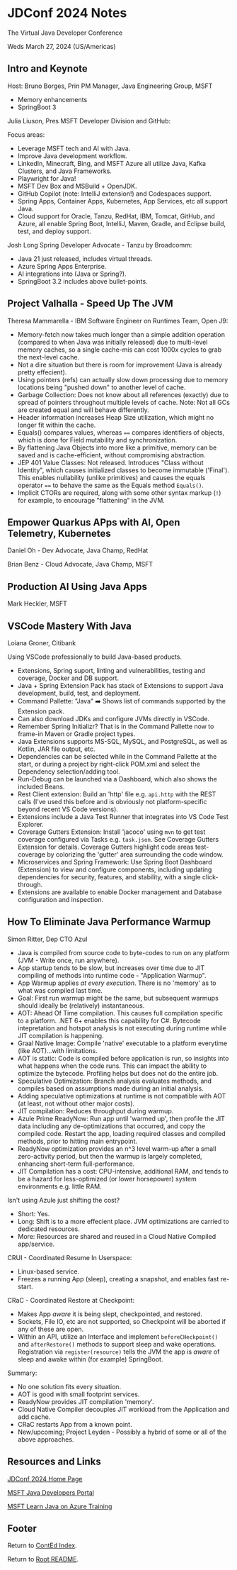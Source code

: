 # JDConf 2024 Notes

The Virtual Java Developer Conference

Weds March 27, 2024 (US/Americas)

## Intro and Keynote

Host: Bruno Borges, Prin PM Manager, Java Engineering Group, MSFT

- Memory enhancements
- SpringBoot 3

Julia Liuson, Pres MSFT Developer Division and GitHub:

Focus areas:

- Leverage MSFT tech and AI with Java.
- Improve Java development workflow.
- LinkedIn, Minecraft, Bing, and MSFT Azure all utilize Java, Kafka Clusters, and Java Frameworks.
- Playwright for Java!
- MSFT Dev Box and MSBuild + OpenJDK.
- GitHub Copilot (note: IntelliJ extension!) and Codespaces support.
- Spring Apps, Container Apps, Kubernetes, App Services, etc all support Java.
- Cloud support for Oracle, Tanzu, RedHat, IBM, Tomcat, GitHub, and Azure, all enable Spring Boot, IntelliJ, Maven, Gradle, and Eclipse build, test, and deploy support.

Josh Long Spring Developer Advocate - Tanzu by Broadcomm:

- Java 21 just released, includes virtual threads.
- Azure Spring Apps Enterprise.
- AI integrations into (Java or Spring?).
- SpringBoot 3.2 includes above bullet-points.

## Project Valhalla - Speed Up The JVM

Theresa Mammarella - IBM Software Engineer on Runtimes Team, Open J9:

- Memory-fetch now takes much longer than a simple addition operation (compared to when Java was initially released) due to multi-level memory caches, so a single cache-mis can cost 1000x cycles to grab the next-level cache.
- Not a dire situation but there is room for improvement (Java is already pretty effecient).
- Using pointers (refs) can actually slow down processing due to memory locations being "pushed down" to another level of cache.
- Garbage Collection: Does not know about all references (exactly) due to spread of pointers throughout multiple levels of cache. Note: Not all GCs are created equal and will behave differently.
- Header information increases Heap Size utilization, which might no longer fit within the cache.
- Equals() compares values, whereas `==` compares identifiers of objects, which is done for Field mutability and synchronization.
- By flattening Java Objects into more like a primitive, memory can be saved and is cache-efficient, without compromising abstraction.
- JEP 401 Value Classes: Not released. Introduces "Class without Identity", which causes initialized classes to become immutable ('Final'). This enables nullability (unlike primitives) and causes the equals operator `==` to behave the same as the Equals method `Equals()`.
- Implicit CTORs are required, along with some other syntax markup (`!`) for example, to encourage "flattening" in the JVM.

## Empower Quarkus APps with AI, Open Telemetry, Kubernetes

Daniel Oh - Dev Advocate, Java Champ, RedHat

Brian Benz - Cloud Advocate, Java Champ, MSFT

## Production AI Using Java Apps

Mark Heckler, MSFT

## VSCode Mastery With Java

Loiana Groner, Citibank

Using VSCode professionally to build Java-based products.

- Extensions, Spring suport, linting and vulnerabilities, testing and coverage, Docker and DB support.
- Java + Spring Extension Pack has stack of Extensions to support Java development, build, test, and deployment.
- Command Pallette: "Java" :arrow_right: Shows list of commands supported by the Extension pack.
- Can also download JDKs and configure JVMs directly in VSCode.
- Remember Spring Initializr? That is in the Command Pallette now to frame-in Maven or Gradle project types.
- Java Extensions supports MS-SQL, MySQL, and PostgreSQL, as well as Kotlin, JAR file output, etc.
- Dependencies can be selected while in the Command Pallette at the start, or during a project by right-click POM.xml and select the Dependency selection/adding tool.
- Run-Debug can be launched via a Dashboard, which also shows the included Beans.
- Rest Client extension: Build an 'http' file e.g. `api.http` with the REST calls (I've used this before and is obviously not platform-specific beyond recent VS Code versions).
- Extensions include a Java Test Runner that integrates into VS Code Test Explorer.
- Coverage Gutters Extension: Install 'jacoco' using `mvn` to get test coverage configured via Tasks e.g. `task.json`. See Coverage Gutters Extension for details. Coverage Gutters highlight code areas test-coverage by colorizing the 'gutter' area surrounding the code window.
- Microservices and Spring Framework: Use Spring Boot Dashboard (Extension) to view and configure components, including updating dependencies for security, features, and stability, with a single click-through.
- Extensions are available to enable Docker management and Database configuration and inspection.

## How To Eliminate Java Performance Warmup

Simon Ritter, Dep CTO Azul

- Java is compiled from source code to byte-codes to run on any platform (JVM - Write once, run anywhere).
- App startup tends to be slow, but increases over time due to JIT compiling of methods into runtime code - "Application Warmup".
- App Warmup applies _at every execution_. There is no 'memory' as to what was compiled last time.
- Goal: First run warmup might be the same, but subsequent warmups should ideally be (relatively) instantaneous.
- AOT: Ahead Of Time compilation. This causes full compilation specific to a platform. .NET 6+ enables this capability for C#. Bytecode intepretation and hotspot analysis is not executing during runtime while JIT compilation is happening.
- Graal Native Image: Compile 'native' executable to a platform everytime (like AOT)...with limitations.
- AOT is static: Code is compiled before application is run, so insights into what happens when the code runs. This can impact the ability to optimize the bytecode. Profiling helps but does not do the entire job.
- Speculative Optimization: Branch analysis evaluates methods, and compiles based on assumptions made during an initial analysis.
- Adding speculative optimizations at runtime is not compatible with AOT (at least, not without other major costs).
- JIT compilation: Reduces throughput during warmup.
- Azule Prime ReadyNow: Run app until 'warmed up', then profile the JIT data including any de-optimizations that occurred, and copy the compiled code. Restart the app, loading required classes and compiled methods, prior to hitting main entrypoint.
- ReadyNow optimization provides an n^3 level warm-up after a small zero-activity period, but then the warmup is largely completed, enhancing short-term full-performance.
- JIT Compilation has a cost: CPU-intensive, additional RAM, and tends to be a hazard for less-optimized (or lower horsepower) system environments e.g. little RAM.

Isn't using Azule just shifting the cost?

- Short: Yes.
- Long: Shift is to a more effecient place. JVM optimizations are carried to dedicated resources.
- More: Resources are shared and reused in a Cloud Native Compiled app/service.

CRUI - Coordinated Resume In Userspace:

- Linux-based service.
- Freezes a running App (sleep), creating a snapshot, and enables fast re-start.

CRaC - Coordinated Restore at Checkpoint:

- Makes App _aware_ it is being slept, checkpointed, and restored.
- Sockets, File IO, etc are not supported, so Checkpoint will be aborted if any of these are open.
- Within an API, utilize an Interface and implement `beforeCHeckpoint()` and `afterRestore()` methods to support sleep and wake operations. Registration via `register(resource)` tells the JVM the app is _aware_ of sleep and awake within (for example) SpringBoot.

Summary:

- No one solution fits every situation.
- AOT is good with small footprint services.
- ReadyNow provides JIT compilation 'memory'.
- Cloud Native Compiler decouples JIT workload from the Application and add cache.
- CRaC restarts App from a known point.
- New/upcoming; Project Leyden - Possibly a hybrid of some or all of the above approaches.

## Resources and Links

[JDConf 2024 Home Page](https://jdconf.com/)

[MSFT Java Developers Portal](https://learn.microsoft.com/en-us/java/?WT.mc_id=jdconf-56324-jemorg)

[MSFT Learn Java on Azure Training](https://learn.microsoft.com/en-us/training/paths/get-started-java-azure/)

## Footer

Return to [ContEd Index](./conted-index.html).

Return to [Root README](../README.html).
